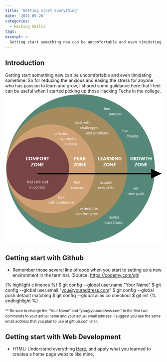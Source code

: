```yaml
---
title: 'Getting start everything'
date: '2021-05-26'
categories:
  - Hacking Skills
tags:
excerpt: >-
  Getting start something new can be uncomfortable and even timidating sometime. So for reducing the anxious and easing the stress, I provide some guildance here that I feel useful when I started picking up those Hacking Techs in the school.
---
```


## Introduction
  Getting start something new can be uncomfortable and even timidating sometime. So for reducing the anxious and easing the stress for anyone who has passion to learn and grow, I shared some guildance here that I feel can be useful when I started picking up those Hacking Techs in the college.
![Comfort Zone](/assets/images/2021-05-26-getting-start-everything/Leaving-the-Comfort-Zone-Appendix.png)


## Getting start with Github
* Remember those several line of code when you start to setting up a new environment in the terminal. (Source: <a href="https://codemy.com/git">https://codemy.com/git</a>)

{% highlight c linenos %}
  $ git config --global user.name "Your Name"
  $ git config --global user.email "you@youraddress.com"
  $ git config --global push.default matching
  $ git config --global alias.co checkout
  $ git init
{% endhighlight %}

<p><small>** Be sure to change the “Your Name” and “you@youraddress.com” in the first two commands to your actual name and your actual email address. I suggest you use the same email address that you plan to use at github.com later.</small></p>

## Getting start with Web Development

- HTML: Understand everything <a href="https://www.w3schools.com/html/">Here</a>, and apply what you learned to createa a home page website like mine, 



